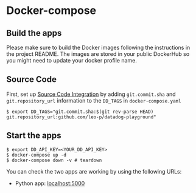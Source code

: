# Docker-compose

## Build the apps

Please make sure to build the Docker images following the instructions in the project README. The images are stored in your public DockerHub so you might need to update your docker profile name.

## Source Code

First, set up [Source Code Integration](https://docs.datadoghq.com/integrations/guide/source-code-integration/?tab=github) by adding `git.commit.sha` and `git.repository_url` information to the `DD_TAGS` in `docker-compose.yaml`

```shell
$ export DD_TAGS="git.commit.sha:$(git rev-parse HEAD) git.repository_url:github.com/leo-p/datadog-playground"
```

## Start the apps

```shell
$ export DD_API_KEY=<YOUR_DD_API_KEY>
$ docker-compose up -d
$ docker-compose down -v # teardown
```

You can check the two apps are working by using the following URLs:
* Python app: [localhost:5000](http://localhost:5000/)